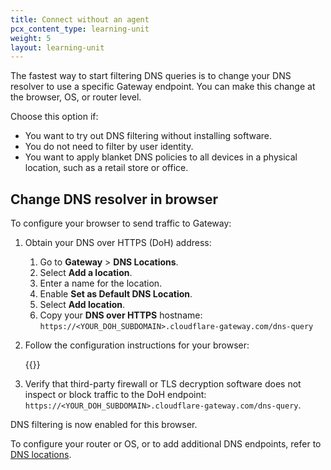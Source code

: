 ```yaml
---
title: Connect without an agent
pcx_content_type: learning-unit
weight: 5
layout: learning-unit
---
```


The fastest way to start filtering DNS queries is to change your DNS resolver to use a specific Gateway endpoint. You can make this change at the browser, OS, or router level.

Choose this option if:

- You want to try out DNS filtering without installing software.
- You do not need to filter by user identity.
- You want to apply blanket DNS policies to all devices in a physical location, such as a retail store or office.

## Change DNS resolver in browser

To configure your browser to send traffic to Gateway:

1. Obtain your DNS over HTTPS (DoH) address:
    1. Go to **Gateway** > **DNS Locations**.
    2. Select **Add a location**.
    3. Enter a name for the location.
    4. Enable **Set as Default DNS Location**.
    5. Select **Add location**.
    6. Copy your **DNS over HTTPS** hostname: `https://<YOUR_DOH_SUBDOMAIN>.cloudflare-gateway.com/dns-query`
2. Follow the configuration instructions for your browser:

    {{<render file="gateway/_doh-instructions.md" productFolder="cloudflare-one">}}

3. Verify that third-party firewall or TLS decryption software does not inspect or block traffic to the DoH endpoint: `https://<YOUR_DOH_SUBDOMAIN>.cloudflare-gateway.com/dns-query`.

DNS filtering is now enabled for this browser.

To configure your router or OS, or to add additional DNS endpoints, refer to [DNS locations](/cloudflare-one/connections/connect-devices/agentless/dns/locations/).
